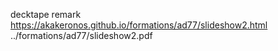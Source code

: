 decktape remark https://akakeronos.github.io/formations/ad77/slideshow2.html ../formations/ad77/slideshow2.pdf
